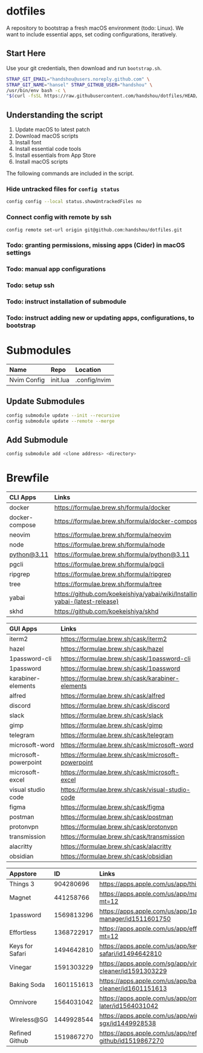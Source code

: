 # dotfiles

A repository to bootstrap a fresh macOS environment (todo: Linux). 
We want to include essential apps, set coding configurations, iteratively.

## Start Here

Use your git credentials, then download and run `bootstrap.sh`.

```bash
STRAP_GIT_EMAIL="handshou@users.noreply.github.com" \
STRAP_GIT_NAME="hansel" STRAP_GITHUB_USER="handshou" \
/usr/bin/env bash -c \
"$(curl -fsSL https://raw.githubusercontent.com/handshou/dotfiles/HEAD/bootstrap.sh)"
```

## Understanding the script

1. Update macOS to latest patch
1. Download macOS scripts
1. Install font
1. Install essential code tools
1. Install essentials from App Store
1. Install macOS scripts

The following commands are included in the script.

### Hide untracked files for `config status`

```bash
config config --local status.showUntrackedFiles no
```

### Connect config with remote by ssh

```bash
config remote set-url origin git@github.com:handshou/dotfiles.git
```

### Todo: granting permissions, missing apps (Cider) in macOS settings

### Todo: manual app configurations

### Todo: setup ssh

### Todo: instruct installation of submodule

### Todo: instruct adding new or updating apps, configurations, to bootstrap 

# Submodules

|Name|Repo|Location|
|:---|:---|:-------|
|Nvim Config|init.lua|.config/nvim|

## Update Submodules
```bash
config submodule update --init --recursive
config submodule update --remote --merge
```

## Add Submodule
```bash
config submodule add <clone address> <directory>

```
# Brewfile

|CLI Apps       |Links        |
|:--------------|:------------|
|docker         |https://formulae.brew.sh/formula/docker |
|docker-compose |https://formulae.brew.sh/formula/docker-compose |
|neovim         |https://formulae.brew.sh/formula/neovim |
|node           |https://formulae.brew.sh/formula/node |
|python@3.11    |https://formulae.brew.sh/formula/python@3.11 |
|pgcli          |https://formulae.brew.sh/formula/pgcli |
|ripgrep        |https://formulae.brew.sh/formula/ripgrep |
|tree           |https://formulae.brew.sh/formula/tree |
|yabai          |https://github.com/koekeishiya/yabai/wiki/Installing-yabai-(latest-release) |
|skhd           |https://github.com/koekeishiya/skhd |

|GUI Apps       |Links        |
|:--------------|:------------|
|iterm2         |https://formulae.brew.sh/cask/iterm2 |
|hazel          |https://formulae.brew.sh/cask/hazel |
|1password-cli  |https://formulae.brew.sh/cask/1password-cli |
|1password      |https://formulae.brew.sh/cask/1password |
|karabiner-elements| https://formulae.brew.sh/cask/karabiner-elements |
|alfred         |https://formulae.brew.sh/cask/alfred |
|discord        |https://formulae.brew.sh/cask/discord |
|slack          |https://formulae.brew.sh/cask/slack |
|gimp           |https://formulae.brew.sh/cask/gimp |
|telegram       |https://formulae.brew.sh/cask/telegram |
|microsoft-word |https://formulae.brew.sh/cask/microsoft-word |
|microsoft-powerpoint|https://formulae.brew.sh/cask/microsoft-powerpoint |
|microsoft-excel|https://formulae.brew.sh/cask/microsoft-excel |
|visual studio code|https://formulae.brew.sh/cask/visual-studio-code |
|figma          |https://formulae.brew.sh/cask/figma |
|postman        |https://formulae.brew.sh/cask/postman |
|protonvpn      |https://formulae.brew.sh/cask/protonvpn |
|transmission   |https://formulae.brew.sh/cask/transmission |
|alacritty      |https://formulae.brew.sh/cask/alacritty |
|obsidian       |https://formulae.brew.sh/cask/obsidian |

|Appstore       |ID             |Links          |
|:--------------|:--------------|:--------------|
|Things 3       |904280696      |https://apps.apple.com/us/app/things-3/id904237743 |
|Magnet         |441258766      |https://apps.apple.com/us/app/magnet/id441258766?mt=12 |
|1password      |1569813296     |https://apps.apple.com/us/app/1password-password-manager/id1511601750 |
|Effortless     |1368722917     |https://apps.apple.com/us/app/effortless/id1368722917?mt=12 |
|Keys for Safari|1494642810     |https://apps.apple.com/us/app/keys-for-safari/id1494642810 |
|Vinegar        |1591303229     |https://apps.apple.com/sg/app/vinegar-tube-cleaner/id1591303229 |
|Baking Soda    |1601151613     |https://apps.apple.com/us/app/baking-soda-tube-cleaner/id1601151613 |
|Omnivore       |1564031042     |https://apps.apple.com/us/app/omnivore-read-it-later/id1564031042 |
|Wireless@SG    |1449928544     |https://apps.apple.com/us/app/wireless-sgx/id1449928538 |
|Refined Github |1519867270     |https://apps.apple.com/us/app/refined-github/id1519867270 |

